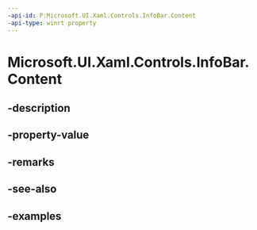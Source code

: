 ```yaml
---
-api-id: P:Microsoft.UI.Xaml.Controls.InfoBar.Content
-api-type: winrt property
---
```


# Microsoft.UI.Xaml.Controls.InfoBar.Content

<!--
public object Content { get; set; }
-->


## -description

## -property-value

## -remarks

## -see-also

## -examples


